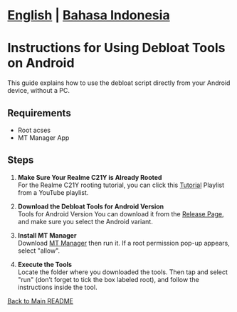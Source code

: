 # [English](Instruction.md) | [Bahasa Indonesia](Instruction-ID.md)

# Instructions for Using Debloat Tools on Android
This guide explains how to use the debloat script directly from your Android device, without a PC.

## Requirements
- Root acses
- MT Manager App

## Steps

1. **Make Sure Your Realme C21Y is Already Rooted**  
    For the Realme C21Y rooting tutorial, you can click this [Tutorial](https://www.youtube.com/playlist?list=PLTxMz0zuyR8h3RKODf8TU13RQln5QRI4h) Playlist from a YouTube playlist.

2. **Download the Debloat Tools for Android Version**  
   Tools for Android Version You can download it from the [Release Page](https://github.com/KeishaXD/Realme-C21Y-Debloat-Tools/releases/latest), and make sure you select the Android variant.

3. **Install MT Manager**  
   Download [MT Manager](https://t.me/mtmanager) then run it. If a root permission pop-up appears, select "allow".

4. **Execute the Tools**  
    Locate the folder where you downloaded the tools. Then tap and select "run" (don’t forget to tick the box labeled root), and follow the instructions inside the tool.

[Back to Main README](README.md)